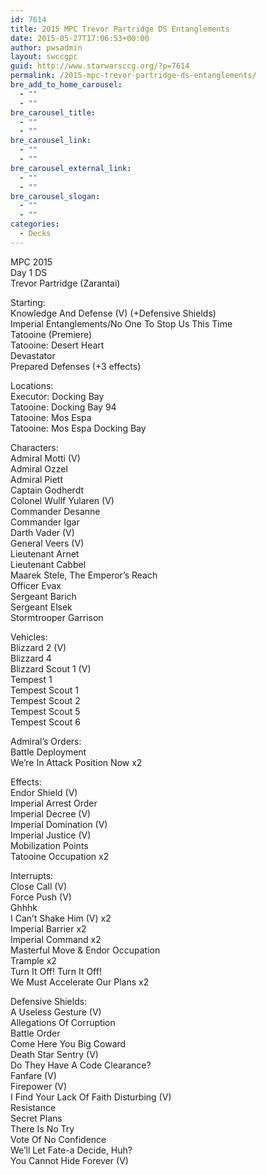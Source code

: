 ```yaml
---
id: 7614
title: 2015 MPC Trevor Partridge DS Entanglements
date: 2015-05-27T17:06:53+00:00
author: pwsadmin
layout: swccgpc
guid: http://www.starwarsccg.org/?p=7614
permalink: /2015-mpc-trevor-partridge-ds-entanglements/
bre_add_to_home_carousel:
  - ""
  - ""
bre_carousel_title:
  - ""
  - ""
bre_carousel_link:
  - ""
  - ""
bre_carousel_external_link:
  - ""
  - ""
bre_carousel_slogan:
  - ""
  - ""
categories:
  - Decks
---
```

MPC 2015  
Day 1 DS  
Trevor Partridge (Zarantai)

Starting:  
Knowledge And Defense (V) (+Defensive Shields)  
Imperial Entanglements/No One To Stop Us This Time  
Tatooine (Premiere)  
Tatooine: Desert Heart  
Devastator  
Prepared Defenses (+3 effects)

Locations:  
Executor: Docking Bay  
Tatooine: Docking Bay 94  
Tatooine: Mos Espa  
Tatooine: Mos Espa Docking Bay

Characters:  
Admiral Motti (V)  
Admiral Ozzel  
Admiral Piett  
Captain Godherdt  
Colonel Wullf Yularen (V)  
Commander Desanne  
Commander Igar  
Darth Vader (V)  
General Veers (V)  
Lieutenant Arnet  
Lieutenant Cabbel  
Maarek Stele, The Emperor&#8217;s Reach  
Officer Evax  
Sergeant Barich  
Sergeant Elsek  
Stormtrooper Garrison

Vehicles:  
Blizzard 2 (V)  
Blizzard 4  
Blizzard Scout 1 (V)  
Tempest 1  
Tempest Scout 1  
Tempest Scout 2  
Tempest Scout 5  
Tempest Scout 6

Admiral&#8217;s Orders:  
Battle Deployment  
We&#8217;re In Attack Position Now x2

Effects:  
Endor Shield (V)  
Imperial Arrest Order  
Imperial Decree (V)  
Imperial Domination (V)  
Imperial Justice (V)  
Mobilization Points  
Tatooine Occupation x2

Interrupts:  
Close Call (V)  
Force Push (V)  
Ghhhk  
I Can&#8217;t Shake Him (V) x2  
Imperial Barrier x2  
Imperial Command x2  
Masterful Move & Endor Occupation  
Trample x2  
Turn It Off! Turn It Off!  
We Must Accelerate Our Plans x2

Defensive Shields:  
A Useless Gesture (V)  
Allegations Of Corruption  
Battle Order  
Come Here You Big Coward  
Death Star Sentry (V)  
Do They Have A Code Clearance?  
Fanfare (V)  
Firepower (V)  
I Find Your Lack Of Faith Disturbing (V)  
Resistance  
Secret Plans  
There Is No Try  
Vote Of No Confidence  
We&#8217;ll Let Fate-a Decide, Huh?  
You Cannot Hide Forever (V)